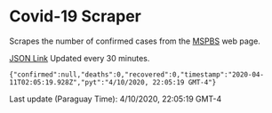 # Covid-19 Scraper

Scrapes the number of confirmed cases from the [MSPBS](https://www.mspbs.gov.py/covid-19.php) web page.

[JSON Link](https://jmayalag.github.io/covid19-scrape/cases.json)
Updated every 30 minutes.
```
{"confirmed":null,"deaths":0,"recovered":0,"timestamp":"2020-04-11T02:05:19.928Z","pyt":"4/10/2020, 22:05:19 GMT-4"}
```
Last update (Paraguay Time): 4/10/2020, 22:05:19 GMT-4